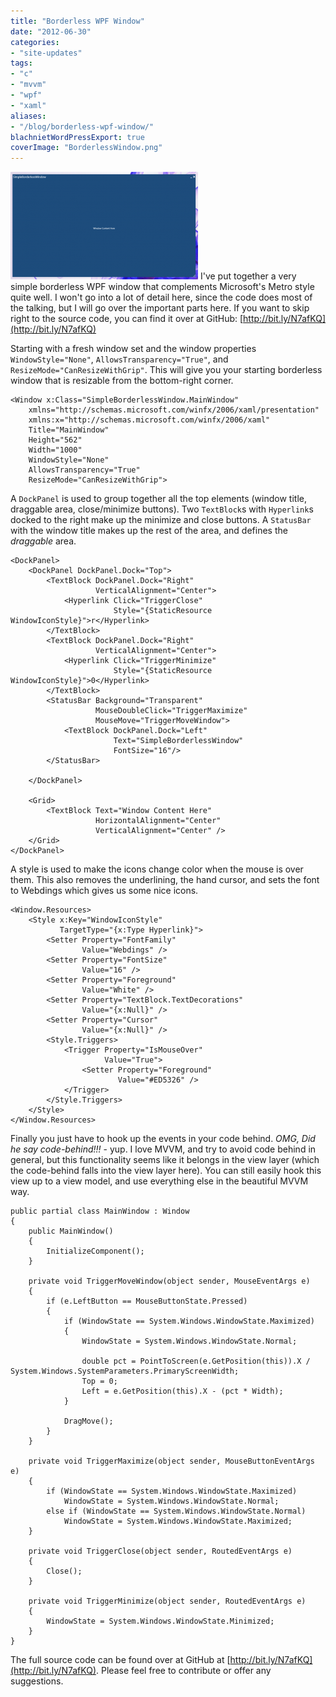 ```yaml
---
title: "Borderless WPF Window"
date: "2012-06-30"
categories:
- "site-updates"
tags:
- "c"
- "mvvm"
- "wpf"
- "xaml"
aliases:
- "/blog/borderless-wpf-window/"
blachnietWordPressExport: true
coverImage: "BorderlessWindow.png"
---
```


[![](images/BorderlessWindow-300x172.png "BorderlessWindow")](http://blachniet.com/wp-content/uploads/2012/06/BorderlessWindow.png) I've put together a very simple borderless WPF window that complements Microsoft's Metro style quite well. I won't go into a lot of detail here, since the code does most of the talking, but I will go over the important parts here. If you want to skip right to the source code, you can find it over at GitHub: [http://bit.ly/N7afKQ](http://bit.ly/N7afKQ)

Starting with a fresh window set and the window properties `WindowStyle="None"`, `AllowsTransparency="True"`, and `ResizeMode="CanResizeWithGrip"`. This will give you your starting borderless window that is resizable from the bottom-right corner.

```
<Window x:Class="SimpleBorderlessWindow.MainWindow"
    xmlns="http://schemas.microsoft.com/winfx/2006/xaml/presentation"
    xmlns:x="http://schemas.microsoft.com/winfx/2006/xaml"
    Title="MainWindow"
    Height="562"
    Width="1000"
    WindowStyle="None"
    AllowsTransparency="True"
    ResizeMode="CanResizeWithGrip">  
```

A `DockPanel` is used to group together all the top elements (window title, draggable area, close/minimize buttons). Two `TextBlock`s with `Hyperlink`s docked to the right make up the minimize and close buttons. A `StatusBar` with the window title makes up the rest of the area, and defines the _draggable_ area.

```
<DockPanel>
    <DockPanel DockPanel.Dock="Top">
        <TextBlock DockPanel.Dock="Right"
                   VerticalAlignment="Center">
            <Hyperlink Click="TriggerClose"
                       Style="{StaticResource WindowIconStyle}">r</Hyperlink>
        </TextBlock>
        <TextBlock DockPanel.Dock="Right"
                   VerticalAlignment="Center">
            <Hyperlink Click="TriggerMinimize"
                       Style="{StaticResource WindowIconStyle}">0</Hyperlink>
        </TextBlock>
        <StatusBar Background="Transparent"
                   MouseDoubleClick="TriggerMaximize"
                   MouseMove="TriggerMoveWindow">
            <TextBlock DockPanel.Dock="Left"
                       Text="SimpleBorderlessWindow"
                       FontSize="16"/>
        </StatusBar>

    </DockPanel>

    <Grid>
        <TextBlock Text="Window Content Here"
                   HorizontalAlignment="Center"
                   VerticalAlignment="Center" />
    </Grid>
</DockPanel>
```

A style is used to make the icons change color when the mouse is over them. This also removes the underlining, the hand cursor, and sets the font to Webdings which gives us some nice icons.

```
<Window.Resources>
    <Style x:Key="WindowIconStyle"
           TargetType="{x:Type Hyperlink}">
        <Setter Property="FontFamily"
                Value="Webdings" />
        <Setter Property="FontSize"
                Value="16" />
        <Setter Property="Foreground"
                Value="White" />
        <Setter Property="TextBlock.TextDecorations"
                Value="{x:Null}" />
        <Setter Property="Cursor"
                Value="{x:Null}" />
        <Style.Triggers>
            <Trigger Property="IsMouseOver"
                     Value="True">
                <Setter Property="Foreground"
                        Value="#ED5326" />
            </Trigger>
        </Style.Triggers>
    </Style>
</Window.Resources>
```

Finally you just have to hook up the events in your code behind. _OMG, Did he say code-behind!!!_ - yup. I love MVVM, and try to avoid code behind in general, but this functionality seems like it belongs in the view layer (which the code-behind falls into the view layer here). You can still easily hook this view up to a view model, and use everything else in the beautiful MVVM way.

```
public partial class MainWindow : Window
{
    public MainWindow()
    {
        InitializeComponent();
    }

    private void TriggerMoveWindow(object sender, MouseEventArgs e)
    {
        if (e.LeftButton == MouseButtonState.Pressed)
        {
            if (WindowState == System.Windows.WindowState.Maximized)
            {
                WindowState = System.Windows.WindowState.Normal;

                double pct = PointToScreen(e.GetPosition(this)).X / System.Windows.SystemParameters.PrimaryScreenWidth;
                Top = 0;
                Left = e.GetPosition(this).X - (pct * Width);
            }

            DragMove();
        }
    }

    private void TriggerMaximize(object sender, MouseButtonEventArgs e)
    {
        if (WindowState == System.Windows.WindowState.Maximized)
            WindowState = System.Windows.WindowState.Normal;
        else if (WindowState == System.Windows.WindowState.Normal)
            WindowState = System.Windows.WindowState.Maximized;
    }

    private void TriggerClose(object sender, RoutedEventArgs e)
    {
        Close();
    }

    private void TriggerMinimize(object sender, RoutedEventArgs e)
    {
        WindowState = System.Windows.WindowState.Minimized;
    }
}
```

The full source code can be found over at GitHub at [http://bit.ly/N7afKQ](http://bit.ly/N7afKQ). Please feel free to contribute or offer any suggestions.
